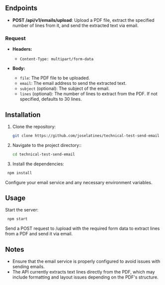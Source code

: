 ## Endpoints

- **POST /api/v1/emails/upload**: Upload a PDF file, extract the specified number of lines from it, and send the extracted text via email.

### Request

- **Headers:**

  - `Content-Type: multipart/form-data`

- **Body:**
  - `file`: The PDF file to be uploaded.
  - `email`: The email address to send the extracted text.
  - `subject` (optional): The subject of the email.
  - `lines` (optional): The number of lines to extract from the PDF. If not specified, defaults to 30 lines.

## Installation

1. Clone the repository:
   ```bash
   git clone https://github.com/joselatines/technical-test-send-email
   ```
2. Navigate to the project directory::
   ```bash
   cd technical-test-send-email
   ```
3. Install the dependencies:

```bash
 npm install
```

Configure your email service and any necessary environment variables.

## Usage

Start the server:

```bash
 npm start
```

Send a POST request to /upload with the required form data to extract lines from a PDF and send it via email.

## Notes

- Ensure that the email service is properly configured to avoid issues with sending emails.
- The API currently extracts text lines directly from the PDF, which may include formatting and layout issues depending on the PDF's structure.
